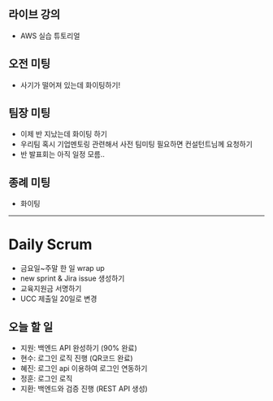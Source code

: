 ## 라이브 강의

- AWS 실습 튜토리얼

## 오전 미팅

- 사기가 떨어져 있는데 화이팅하기!

## 팀장 미팅

- 이제 반 지났는데 화이팅 하기
- 우리팀 혹시 기업멘토링 관련해서 사전 팀미팅 필요하면 컨설턴트님께 요청하기
- 반 발표회는 아직 일정 모름..

## 종례 미팅

- 화이팅

---

# Daily Scrum

- 금요일~주말 한 일 wrap up
- new sprint & Jira issue 생성하기
- 교육지원금 서명하기
- UCC 제출일 20일로 변경

## 오늘 할 일

- 지원: 백엔드 API 완성하기 (90% 완료)
- 현수: 로그인 로직 진행 (QR코드 완료)
- 혜진: 로그인 api 이용하여 로그인 연동하기
- 정훈: 로그인 로직
- 지환: 백엔드와 검증 진행 (REST API 생성)

